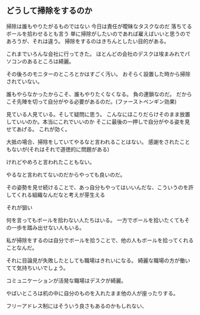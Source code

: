 ## どうして掃除をするのか

掃除は誰もやりたがるものではない
今日は責任が曖昧なタスクなのだ
落ちてるボールを拾わせるとも言う
単に掃除がしたいのであれば雇えばいいと思うのであろうが、それは違う。
掃除をするのはきちんとしたい目的がある。

これまでいろんな会社に行ってきた。
ほとんどの会社のデスクは埃まみれでパソコンのあるところは綺麗。

その後ろのモニターのところとかはすごく汚い。
おそらく設置した時から掃除されていない。

誰もやらなかったからこそ、誰もやりたくなくなる。
負の連鎖なのだ。
だからこそ先陣を切って自分がやる必要があるのだ。(ファーストペンギン効果)

見ている人見ている。そして疑問に思う。
こんなにほこりだらけそのまま放置していいのか。本当にこれでいいのか
そこに最後の一押しで自分がやる姿を見せてあげる。
これが効く。

大抵の場合、掃除をしていてやるなと言われることはない。
感謝をされたこともないが(それはそれで道徳的に問題がある)

けれどやめろと言われたこともない。

やるなと言われてないのだからやっても良いのだ。

その姿勢を見せ続けることで、あっ自分もやってはいいんだな、こういうのを許してくれる組織なんだなと考えが芽生える

それが狙い

何を言ってもボールを拾わない人たちはいる。
一方でボールを拾いたくてもその一歩を踏み出せない人もいる。

私が掃除をするのは自分でボールを拾うことで、他の人もボールを拾ってくれることなんだ。

それに目論見が失敗したとしても職場はきれいになる。
綺麗な職場の方が働いてて気持ちいいでしょう。

コミュニケーションが活発な職場はデスクが綺麗。

やばいところは机の中に自分のものを入れたまま他の人が座ったりする。

フリーアドレス制にはそういう良さもあるのかもしれない、


